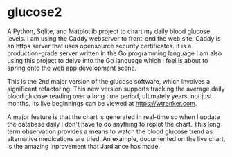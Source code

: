 # glucose2

A Python, Sqlite, and Matplotlib project to chart my daily blood glucose levels. I am using the Caddy webserver to front-end the web site. Caddy is an https server that uses opensource security certificates.  It is a production-grade server written in the Go programming language  I am also using this project to delve into the Go language which i feel is about to spring onto the web app development scene.

This is the 2nd major version of the glucose software, which involves a significant refactoring. This new version supports tracking the average daily blood glucose reading over a long time period, ultimately years, not just months. Its live beginnings can be viewed at https://wtrenker.com. 

A major feature is that the chart is generated in real-time so when I update the database daily I don't have to do anything to replot the chart. This long term observation provides a means to watch the blood glucose trend as alternative medications are tried. An example, documented on the live chart, is the amazing inprovement that Jardiance has made.
